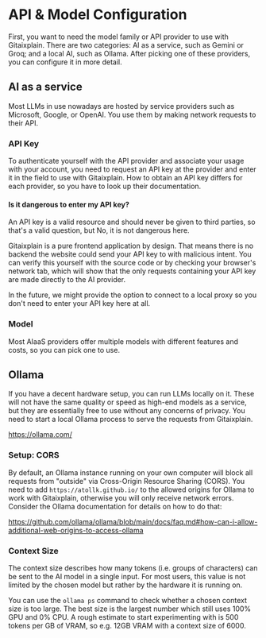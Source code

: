 # API & Model Configuration

First, you want to need the model family or API provider to use with Gitaixplain.
There are two categories: AI as a service, such as Gemini or Groq; and a local AI, such as Ollama.
After picking one of these providers, you can configure it in more detail.

## AI as a service

Most LLMs in use nowadays are hosted by service providers such as Microsoft, Google, or OpenAI.
You use them by making network requests to their API.

### API Key

To authenticate yourself with the API provider and associate your usage with your account, you need to request an API
key at the provider and enter it in the field to use with Gitaixplain.
How to obtain an API key differs for each provider, so you have to look up their documentation.

#### Is it dangerous to enter my API key?

An API key is a valid resource and should never be given to third parties, so that's a valid question, but No, it is not
dangerous here.

Gitaixplain is a pure frontend application by design.
That means there is no backend the website could send your API key to with malicious intent.
You can verify this yourself with the source code or by checking your browser's network tab, which will show that the
only requests containing your API key are made directly to the AI provider.

In the future, we might provide the option to connect to a local proxy so you don't need to enter your API key here at
all.

### Model

Most AIaaS providers offer multiple models with different features and costs, so you can pick one to use.

## Ollama

If you have a decent hardware setup, you can run LLMs locally on it.
These will not have the same quality or speed as high-end models as a service, but they are essentially free to use
without any concerns of privacy.
You need to start a local Ollama process to serve the requests from Gitaixplain.

https://ollama.com/

### Setup: CORS

By default, an Ollama instance running on your own computer will block all requests from "outside" via Cross-Origin
Resource Sharing (CORS).
You need to add `https://atollk.github.io/` to the allowed origins for Ollama to work with Gitaixplain, otherwise you
will only receive network errors.
Consider the Ollama documentation for details on how to do that:

https://github.com/ollama/ollama/blob/main/docs/faq.md#how-can-i-allow-additional-web-origins-to-access-ollama

### Context Size

The context size describes how many tokens (i.e. groups of characters) can be sent to the AI model in a single input.
For most users, this value is not limited by the chosen model but rather by the hardware it is running on.

You can use the `ollama ps` command to check whether a chosen context size is too large.
The best size is the largest number which still uses 100% GPU and 0% CPU.
A rough estimate to start experimenting with is 500 tokens per GB of VRAM, so e.g. 12GB VRAM with a context size of
6000.